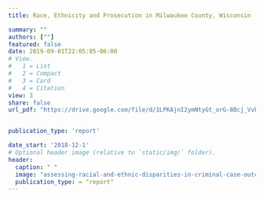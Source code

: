 ```yaml
---
title: Race, Ethnicity and Prosecution in Milwaukee County, Wisconsin

summary: ""
authors: [""]
featured: false
date: 2019-09-01T22:05:05-06:00
# View.
#   1 = List
#   2 = Compact
#   3 = Card
#   4 = Citation
view: 3
share: false
url_pdf: "https://drive.google.com/file/d/1LPKAjnI2ymNtyGt_orG-8Bcj_VvbsQVr/view"


publication_type: 'report'

date_start: '2018-12-1'
# Optional header image (relative to `static/img/` folder).
header:
  caption: " "
  image: "assessing-racial-and-ethnic-disparities-in-criminal-case-outcomes-in-jacksonville-florida.png"
  publication_type: = "report"
---
```


